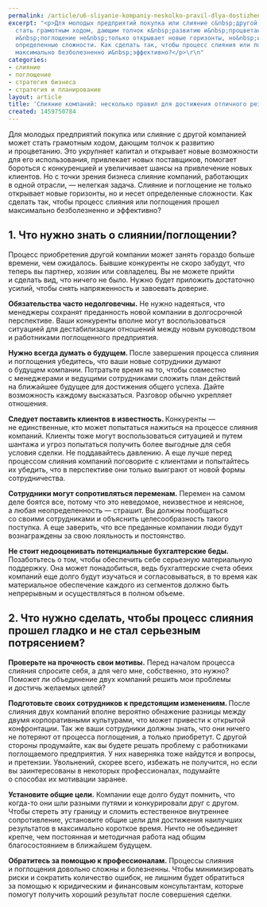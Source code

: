 ```yaml
---
permalink: /article/u6-sliyanie-kompaniy-neskolko-pravil-dlya-dostizheniya-otlichnogo-rezultata
excerpt: "<p>Для молодых предприятий покупка или слияние с&nbsp;другой компанией может
  стать грамотным ходом, дающим толчок к&nbsp;развитию и&nbsp;процветанию. Но слияние
  и&nbsp;поглощение не&nbsp;только открывает новые горизонты, но&nbsp;и&nbsp;несет
  определенные сложности. Как сделать так, чтобы процесс слияния или поглощения прошел
  максимально безболезненно и&nbsp;эффективно?</p>\r\n"
categories:
- слияние
- поглощение
- стратегия бизнеса
- стратегия и планирование
layout: article
title: 'Слияние компаний: несколько правил для достижения отличного результата'
created: 1459750784
---
```

<p>Для молодых предприятий покупка или слияние с&nbsp;другой компанией может стать грамотным ходом, дающим толчок к&nbsp;развитию и&nbsp;процветанию. Это укрупняет капитал и&nbsp;открывает новые возможности для его использования, привлекает новых поставщиков, помогает бороться с&nbsp;конкуренцией и&nbsp;увеличивает шансы на&nbsp;привлечение новых клиентов. Но&nbsp;с&nbsp;точки зрения бизнеса слияние компаний, работающих в&nbsp;одной отрасли,&nbsp;— нелегкая задача. Слияние и&nbsp;поглощение не&nbsp;только открывает новые горизонты, но&nbsp;и&nbsp;несет определенные сложности. Как сделать так, чтобы процесс слияния или поглощения прошел максимально безболезненно и&nbsp;эффективно?</p>
<h2>1. Что нужно знать о&nbsp;слиянии/поглощении?</h2>
<p>Процесс приобретения другой компании может занять гораздо больше времени, чем ожидалось. Бывшие конкуренты не&nbsp;скоро забудут, что теперь вы&nbsp;партнер, хозяин или совладелец. Вы&nbsp;не&nbsp;можете прийти и&nbsp;сделать вид, что ничего не&nbsp;было. Нужно будет приложить достаточно усилий, чтобы снять напряженность и&nbsp;завоевать доверие. </p>
<p><strong>Обязательства часто недолговечны.</strong> Не&nbsp;нужно надеяться, что менеджеры сохранят преданность новой компании в&nbsp;долгосрочной перспективе. Ваши конкуренты вполне могут воспользоваться ситуацией для дестабилизации отношений между новым руководством и&nbsp;работниками поглощенного предприятия. </p>
<p><strong>Нужно всегда думать о&nbsp;будущем. </strong>После завершения процесса слияния и&nbsp;поглощения убедитесь, что ваши новые сотрудники думают о&nbsp;будущем компании. Потратьте время на&nbsp;то, чтобы совместно с&nbsp;менеджерами и&nbsp;ведущими сотрудниками сложить план действий на&nbsp;ближайшее будущее для достижения общего успеха. Дайте возможность каждому высказаться. Разговор обычно укрепляет отношения.</p>
<p><strong>Следует поставить клиентов в&nbsp;известность. </strong>Конкуренты&nbsp;— не&nbsp;единственные, кто может попытаться нажиться на&nbsp;процессе слияния компаний. Клиенты тоже могут воспользоваться ситуацией и&nbsp;путем шантажа и&nbsp;угроз попытаться получить более выгодные для себя условия сделки. Не&nbsp;поддавайтесь давлению. А&nbsp;еще лучше перед процессом слияния компаний поговорите с&nbsp;клиентами и&nbsp;попытайтесь их&nbsp;убедить, что в&nbsp;перспективе они только выиграют от&nbsp;новой формы сотрудничества.</p>
<p><strong>Сотрудники могут сопротивляться переменам.</strong> Перемен на&nbsp;самом деле боятся все, потому что это неведомое, неизвестное и&nbsp;неясное, а&nbsp;любая неопределенность&nbsp;— страшит. Вы&nbsp;должны пообщаться со&nbsp;своими сотрудниками и&nbsp;объяснить целесообразность такого поступка. А&nbsp;еще заверить, что все преданные компании люди будут вознаграждены за&nbsp;свою лояльность и&nbsp;постоянство. </p>
<p><strong>Не&nbsp;стоит недооценивать потенциальные бухгалтерские беды.</strong> Позаботьтесь о&nbsp;том, чтобы обеспечить себе серьезную материальную поддержку. Она может понадобиться, ведь бухгалтерские счета обеих компаний еще долго будут изучаться и&nbsp;согласовываться, в&nbsp;то&nbsp;время как материальное обеспечение каждого из&nbsp;сегментов должно быть непрерывным и&nbsp;осуществляться в&nbsp;полном объеме.</p>
<h2>2. Что нужно сделать, чтобы процесс слияния прошел гладко и&nbsp;не&nbsp;стал серьезным потрясением?</h2>
<p><strong>Проверьте на&nbsp;прочность свои мотивы.</strong> Перед началом процесса слияния спросите себя, а&nbsp;для чего мне, собственно, это нужно? Поможет&nbsp;ли объединение двух компаний решить мои проблемы и&nbsp;достичь желаемых целей?</p>
<p><strong>Подготовьте своих сотрудников к&nbsp;предстоящим изменениям. </strong>После слияния двух компаний вполне вероятно обнажение разницы между двумя корпоративными культурами, что может привести к&nbsp;открытой конфронтации. Так&nbsp;же ваши сотрудники должны знать, что они ничего не&nbsp;потеряют от&nbsp;процесса поглощения, а&nbsp;только приобретут. С&nbsp;другой стороны продумайте, как вы&nbsp;будете решать проблему с&nbsp;работниками поглощаемого предприятия. У&nbsp;них наверняка тоже найдутся и&nbsp;вопросы, и&nbsp;претензии. Увольнений, скорее всего, избежать не&nbsp;получится, но&nbsp;если вы&nbsp;заинтересованы в&nbsp;некоторых профессионалах, подумайте о&nbsp;способах их&nbsp;мотивации заранее.</p>
<p><strong>Установите общие цели.</strong> Компании еще долго будут помнить, что когда-то они шли разными путями и&nbsp;конкурировали друг с&nbsp;другом. Чтобы стереть эту границу и&nbsp;сломить естественное внутреннее сопротивление, установите общие цели для достижения наилучших результатов в&nbsp;максимально короткое время. Ничто не&nbsp;объединяет крепче, чем постоянная и&nbsp;методичная работа над общим благосостоянием в&nbsp;ближайшем будущем.</p>
<p><strong>Обратитесь за&nbsp;помощью к&nbsp;профессионалам.</strong> Процессы слияния и&nbsp;поглощения довольно сложны и&nbsp;болезненны. Чтобы минимизировать риски и&nbsp;сократить количество ошибок, не&nbsp;лишним будет обратиться за&nbsp;помощью к&nbsp;юридическим и&nbsp;финансовым консультантам, которые помогут получить хороший результат после совершения сделки.</p>
